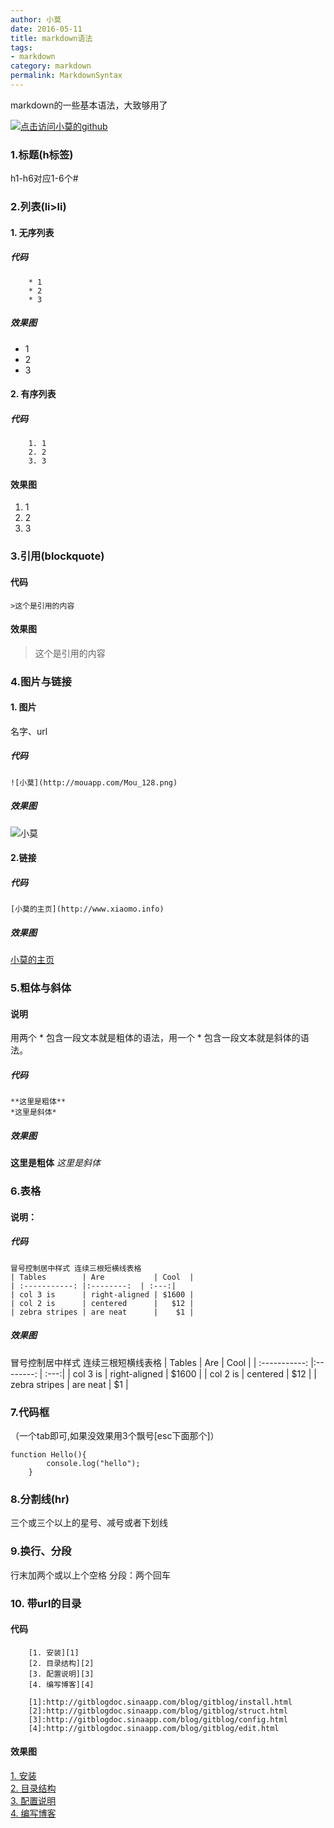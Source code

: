 ```yaml
---
author: 小莫
date: 2016-05-11
title: markdown语法
tags:
- markdown
category: markdown
permalink: MarkdownSyntax
---
```

markdown的一些基本语法，大致够用了
<!--more-->
[![点击访问小莫的github](http://static.xiaomo.info/images/markdown.png)](https://github.com/qq83387856)
### 1.标题(h标签)
h1-h6对应1-6个#

### 2.列表(li>li)
#### 1. 无序列表

##### 代码

```
    * 1
    * 2
    * 3
```

##### 效果图
* 1
* 2
* 3

#### 2. 有序列表

##### 代码

```
    1. 1
    2. 2
    3. 3
```

#### 效果图
1. 1
2. 2
3. 3

### 3.引用(blockquote)

#### 代码

```
>这个是引用的内容
```

#### 效果图
>这个是引用的内容

### 4.图片与链接
#### 1. 图片

名字、url

##### 代码

```
![小莫](http://mouapp.com/Mou_128.png)
```

##### 效果图
![小莫](http://mouapp.com/Mou_128.png)

#### 2.链接

##### 代码

```
[小莫的主页](http://www.xiaomo.info)
```

##### 效果图
[小莫的主页](http://www.xiaomo.info)

### 5.粗体与斜体
#### 说明
用两个 * 包含一段文本就是粗体的语法，用一个 * 包含一段文本就是斜体的语法。

##### 代码

```
**这里是粗体**
*这里是斜体*
```

##### 效果图
**这里是粗体**
*这里是斜体*

### 6.表格
#### 说明：

##### 代码

```
冒号控制居中样式 连续三根短横线表格
| Tables        | Are           | Cool  |
| :-----------: |:--------:  | :---:|
| col 3 is      | right-aligned | $1600 |
| col 2 is      | centered      |   $12 |
| zebra stripes | are neat      |    $1 |
```

##### 效果图
冒号控制居中样式 连续三根短横线表格
| Tables        | Are           | Cool  |
| :-----------: |:--------:  | :---:|
| col 3 is      | right-aligned | $1600 |
| col 2 is      | centered      |   $12 |
| zebra stripes | are neat      |    $1 |

### 7.代码框

（一个tab即可,如果没效果用3个飘号[esc下面那个]）

    function Hello(){
            console.log("hello");
        }


### 8.分割线(hr)  
三个或三个以上的星号、减号或者下划线

### 9.换行、分段  
行末加两个或以上个空格
分段：两个回车

### 10. 带url的目录

#### 代码


```
    [1. 安装][1]  
    [2. 目录结构][2]  
    [3. 配置说明][3]  
    [4. 编写博客][4]  

    [1]:http://gitblogdoc.sinaapp.com/blog/gitblog/install.html
    [2]:http://gitblogdoc.sinaapp.com/blog/gitblog/struct.html
    [3]:http://gitblogdoc.sinaapp.com/blog/gitblog/config.html
    [4]:http://gitblogdoc.sinaapp.com/blog/gitblog/edit.html
```

#### 效果图

[1. 安装][1]  
[2. 目录结构][2]  
[3. 配置说明][3]  
[4. 编写博客][4]  

[1]:http://gitblogdoc.sinaapp.com/blog/gitblog/install.html
[2]:http://gitblogdoc.sinaapp.com/blog/gitblog/struct.html
[3]:http://gitblogdoc.sinaapp.com/blog/gitblog/config.html
[4]:http://gitblogdoc.sinaapp.com/blog/gitblog/edit.html
